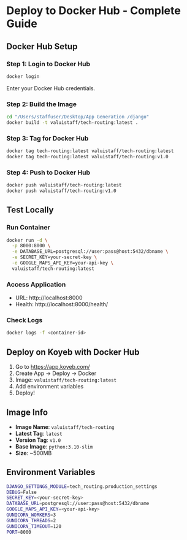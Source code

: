 # Deploy to Docker Hub - Complete Guide

## Docker Hub Setup

### Step 1: Login to Docker Hub
```bash
docker login
```

Enter your Docker Hub credentials.

### Step 2: Build the Image
```bash
cd "/Users/staffuser/Desktop/App Generation /django"
docker build -t valuistaff/tech-routing:latest .
```

### Step 3: Tag for Docker Hub
```bash
docker tag tech-routing:latest valuistaff/tech-routing:latest
docker tag tech-routing:latest valuistaff/tech-routing:v1.0
```

### Step 4: Push to Docker Hub
```bash
docker push valuistaff/tech-routing:latest
docker push valuistaff/tech-routing:v1.0
```

## Test Locally

### Run Container
```bash
docker run -d \
  -p 8000:8000 \
  -e DATABASE_URL=postgresql://user:pass@host:5432/dbname \
  -e SECRET_KEY=your-secret-key \
  -e GOOGLE_MAPS_API_KEY=your-api-key \
  valuistaff/tech-routing:latest
```

### Access Application
- URL: http://localhost:8000
- Health: http://localhost:8000/health/

### Check Logs
```bash
docker logs -f <container-id>
```

## Deploy on Koyeb with Docker Hub

1. Go to https://app.koyeb.com/
2. Create App → Deploy → Docker
3. Image: `valuistaff/tech-routing:latest`
4. Add environment variables
5. Deploy!

## Image Info

- **Image Name**: `valuistaff/tech-routing`
- **Latest Tag**: `latest`
- **Version Tag**: `v1.0`
- **Base Image**: `python:3.10-slim`
- **Size**: ~500MB

## Environment Variables

```bash
DJANGO_SETTINGS_MODULE=tech_routing.production_settings
DEBUG=False
SECRET_KEY=<your-secret-key>
DATABASE_URL=postgresql://user:pass@host:5432/dbname
GOOGLE_MAPS_API_KEY=<your-api-key>
GUNICORN_WORKERS=3
GUNICORN_THREADS=2
GUNICORN_TIMEOUT=120
PORT=8000
```

